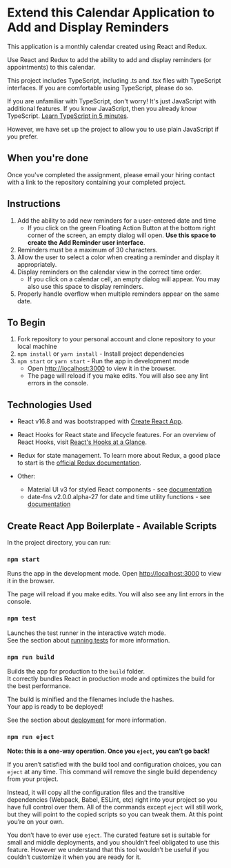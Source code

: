# Extend this Calendar Application to Add and Display Reminders

This application is a monthly calendar created using React and Redux.

Use React and Redux to add the ability to add and display reminders (or appointments) to this calendar.

This project includes TypeScript, including .ts and .tsx files with TypeScript interfaces. If you are comfortable using TypeScript, please do so.

If you are unfamiliar with TypeScript, don't worry! It's just JavaScript with additional features. If you know JavaScript, then you already know TypeScript. [Learn TypeScript in 5 minutes](https://www.typescriptlang.org/docs/handbook/typescript-in-5-minutes.html).

However, we have set up the project to allow you to use plain JavaScript if you prefer.

## When you're done

Once you've completed the assignment, please email your hiring contact with a link to the repository containing your completed project.

## Instructions

1. Add the ability to add new reminders for a user-entered date and time
    - If you click on the green Floating Action Button at the bottom right corner of the screen, an empty dialog will open. **Use this space to create the Add Reminder user interface**.
2. Reminders must be a maximum of 30 characters.
3. Allow the user to select a color when creating a reminder and display it appropriately.
4. Display reminders on the calendar view in the correct time order.
    - If you click on a calendar cell, an empty dialog will appear. You may also use this space to display reminders.
5. Properly handle overflow when multiple reminders appear on the same date.

## To Begin

1. Fork repository to your personal account and clone repository to your local machine
2. `npm install` or `yarn install` - Install project dependencies
3. `npm start` or `yarn start` - Run the app in development mode
    - Open [http://localhost:3000](http://localhost:3000) to view it in the browser.
    - The page will reload if you make edits. You will also see any lint errors in the console.

## Technologies Used

-   React v16.8 and was bootstrapped with [Create React App](https://github.com/facebook/create-react-app).

-   React Hooks for React state and lifecycle features. For an overview of React Hooks, visit [React's Hooks at a Glance](https://reactjs.org/docs/hooks-overview.html).

-   Redux for state management. To learn more about Redux, a good place to start is the [official Redux documentation](https://redux.js.org/introduction/getting-started#learn-redux).

-   Other:
    -   Material UI v3 for styled React components - see [documentation](https://v3.material-ui.com/)
    -   date-fns v2.0.0.alpha-27 for date and time utility functions - see [documentation](https://date-fns.org/v2.0.0-alpha.27/docs/Getting-Started)

## Create React App Boilerplate - Available Scripts

In the project directory, you can run:

### `npm start`

Runs the app in the development mode.
Open [http://localhost:3000](http://localhost:3000) to view it in the browser.

The page will reload if you make edits.
You will also see any lint errors in the console.

### `npm test`

Launches the test runner in the interactive watch mode.<br>
See the section about [running tests](https://facebook.github.io/create-react-app/docs/running-tests) for more information.

### `npm run build`

Builds the app for production to the `build` folder.<br>
It correctly bundles React in production mode and optimizes the build for the best performance.

The build is minified and the filenames include the hashes.<br>
Your app is ready to be deployed!

See the section about [deployment](https://facebook.github.io/create-react-app/docs/deployment) for more information.

### `npm run eject`

**Note: this is a one-way operation. Once you `eject`, you can’t go back!**

If you aren’t satisfied with the build tool and configuration choices, you can `eject` at any time. This command will remove the single build dependency from your project.

Instead, it will copy all the configuration files and the transitive dependencies (Webpack, Babel, ESLint, etc) right into your project so you have full control over them. All of the commands except `eject` will still work, but they will point to the copied scripts so you can tweak them. At this point you’re on your own.

You don’t have to ever use `eject`. The curated feature set is suitable for small and middle deployments, and you shouldn’t feel obligated to use this feature. However we understand that this tool wouldn’t be useful if you couldn’t customize it when you are ready for it.
